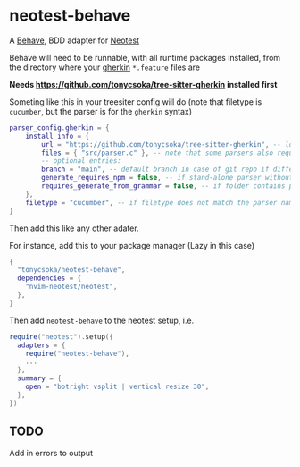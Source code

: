 # neotest-behave

A [Behave](https://behave.readthedocs.io/en/latest/), BDD  adapter for [Neotest](https://github.com/nvim-neotest/neotest)

Behave will need to be runnable, with all runtime packages installed, from the directory where your [gherkin](https://cucumber.io/docs/gherkin/) `*.feature` files are

__Needs https://github.com/tonycsoka/tree-sitter-gherkin installed first__

Someting like this in your treesiter config will do (note that filetype is `cucumber`, but the parser is for the `gherkin` syntax)

```lua
parser_config.gherkin = {
    install_info = {
        url = "https://github.com/tonycsoka/tree-sitter-gherkin", -- local path or git repo
        files = { "src/parser.c" }, -- note that some parsers also require src/scanner.c or src/scanner.cc
        -- optional entries:
        branch = "main", -- default branch in case of git repo if different from master
        generate_requires_npm = false, -- if stand-alone parser without npm dependencies
        requires_generate_from_grammar = false, -- if folder contains pre-generated src/parser.c
    },
    filetype = "cucumber", -- if filetype does not match the parser name
}
```

Then add this like any other adater.

For instance, add this to your package manager (Lazy in this case)

```lua
{
  "tonycsoka/neotest-behave",
  dependencies = {
    "nvim-neotest/neotest",
  },
}
```

Then add `neotest-behave` to the neotest setup, i.e.

```lua
require("neotest").setup({
  adapters = {
    require("neotest-behave"),
    ...
  },
  summary = {
    open = "botright vsplit | vertical resize 30",
  },
})
```
## TODO
Add in errors to output
